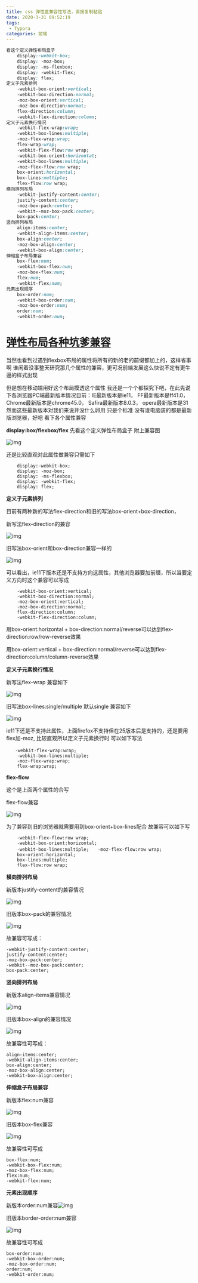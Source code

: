 ```yaml
---
title: css 弹性盒兼容性写法，直接复制粘贴
date: 2020-3-31 09:52:19
tags:
 - Typora
categories: 前端
---
```


```css
看这个定义弹性布局盒子
	display:-webkit-box;
    display: -moz-box;
    display: -ms-flexbox;
    display: -webkit-flex;
    display: flex;
定义子元素排列
	-webkit-box-orient:vertical;
    -webkit-box-direction:normal;
    -moz-box-orient:vertical;
    -moz-box-direction:normal;
    flex-direction:column;
    -webkit-flex-direction:column;
定义子元素换行情况
	-webkit-flex-wrap:wrap;
    -webkit-box-lines:multiple;
    -moz-flex-wrap:wrap;
    flex-wrap:wrap; 
	-webkit-flex-flow:row wrap;
    -webkit-box-orient:horizontal;
    -webkit-box-lines:multiple;　　
	-moz-flex-flow:row wrap;
    box-orient:horizontal;
    box-lines:multiple;
    flex-flow:row wrap;
横向排列布局
    -webkit-justify-content:center;
    justify-content:center;
    -moz-box-pack:center;
    -webkit--moz-box-pack:center;
    box-pack:center;
竖向排列布局
    align-items:center;
    -webkit-align-items:center;
    box-align:center;
    -moz-box-align:center;
    -webkit-box-align:center;
伸缩盒子布局兼容
    box-flex:num;
    -webkit-box-flex:num;
    -moz-box-flex:num;
    flex:num;
    -webkit-flex:num;
元素出现顺序
    box-order:num;
    -webkit-box-order:num;
    -moz-box-order:num;
    order:num;
    -webkit-order:num;
```

# [弹性布局各种坑爹兼容](http://www.cnblogs.com/yangjie-space/p/4856109.html)

 

当然也看到过遇到flexbox布局的属性将所有的新的老的前缀都加上的，这样省事啊 谁闲着没事整天研究那几个属性的兼容，更可况前端发展这么快说不定有更牛逼的样式出现

但是想在移动端用好这个布局摸透这个属性 我还是一个个都探究下吧，在此先说下各浏览器PC端最新版本情况目前：IE最新版本是ie11， FF最新版本是ff41.0， Chrome最新版本是chrome45.0， Safira最新版本8.0.3， opera最新版本是31 然而这些最新版本对我们来说并没什么卵用 只是个标准 没有谁电脑装的都是最新版浏览器，好吧 看下各个属性兼容

**display:box/flexbox/flex** 先看这个定义弹性布局盒子 附上兼容图

![img](Untitled/809522-20151002235717168-14350605.jpg)

还是比较直观对此属性做兼容只需如下

```
    display:-webkit-box;
    display: -moz-box;
    display: -ms-flexbox;
    display: -webkit-flex;
    display: flex;
```

**定义子元素排列**

目前有两种新的写法flex-direction和旧的写法box-orient+box-direction，

新写法flex-direction的兼容

![img](Untitled/809522-20151003005356527-957851214.png)

旧写法box-orient和box-direction兼容一样的

![img](Untitled/809522-20151003005516136-1341454015.png)

可以看出，ie11下版本还是不支持方向这属性，其他浏览器要加前缀，所以当要定义方向时这个兼容可以写成

```
    -webkit-box-orient:vertical;
    -webkit-box-direction:normal;
    -moz-box-orient:vertical;
    -moz-box-direction:normal;
    flex-direction:column;
    -webkit-flex-direction:column;
```

用box-orient:horizontal + box-direction:normal/reverse可以达到flex-direction:row/row-reverse效果

用box-orient:vertical + box-direction:normal/reverse可以达到flex-direction:column/column-reverse效果



**定义子元素换行情况**

新写法flex-wrap 兼容如下

![img](Untitled/809522-20151003013339027-210725231.png)

旧写法box-lines:single/multiple 默认single  兼容如下

![img](Untitled/809522-20151003013654121-1416532055.png)

ie11下还是不支持此属性，上面firefox不支持但在25版本后是支持的，还是要用flex加-moz, 比较直观所以定义子元素换行时 可以如下写法

```
　　-webkit-flex-wrap:wrap;
    -webkit-box-lines:multiple;
    -moz-flex-wrap:wrap;
    flex-wrap:wrap;
```

 

**flex-flow**

这个是上面两个属性的合写

flex-flow兼容

![img](Untitled/809522-20151003022527011-1962892767.png)

为了兼容到旧的浏览器就需要用到box-orient+box-lines配合 故兼容可以如下写

```
    -webkit-flex-flow:row wrap;
    -webkit-box-orient:horizontal;
    -webkit-box-lines:multiple;　　-moz-flex-flow:row wrap;
    box-orient:horizontal;
    box-lines:multiple;
    flex-flow:row wrap;
```

**横向排列布局**

新版本justify-content的兼容情况

![img](Untitled/809522-20151005195129065-1520466330.png)

旧版本box-pack的兼容情况

![img](Untitled/809522-20151005201055940-1202937112.png)

故兼容可写成：

```
-webkit-justify-content:center;
justify-content:center;
-moz-box-pack:center;
-webkit--moz-box-pack:center;
box-pack:center;
```

**竖向排列布局**

新版本align-items兼容情况

![img](Untitled/809522-20151005201606987-1369112938.png)

旧版本box-align的兼容情况

![img](Untitled/809522-20151005201647628-82364626.png)

故兼容性可写成：

```
align-items:center;
-webkit-align-items:center;
box-align:center;
-moz-box-align:center;
-webkit-box-align:center;
```

**伸缩盒子布局兼容**

新版本flex:num兼容

![img](Untitled/809522-20151006012613440-4247698.png)

旧版本box-flex兼容

![img](Untitled/809522-20151006012655549-664079926.png)

故兼容性可写成

```
box-flex:num;
-webkit-box-flex:num;
-moz-box-flex:num;
flex:num;
-webkit-flex:num;
```

 **元素出现顺序**

新版本order:num兼容![img](Untitled/809522-20151006013315862-1983553031.png)

旧版本border-order:num兼容

![img](Untitled/809522-20151006013424878-1211275384.png)

故兼容性可写成

```
box-order:num;
-webkit-box-order:num;
-moz-box-order:num;
order:num;
-webkit-order:num;
```

 